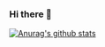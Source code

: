 ### Hi there 👋

[![Anurag's github stats](https://github-readme-stats.vercel.app/api?username=jmjoy)](https://github.com/anuraghazra/github-readme-stats)

<!--
**jmjoy/jmjoy** is a ✨ _special_ ✨ repository because its `README.md` (this file) appears on your GitHub profile.

Here are some ideas to get you started:

- 🔭 I’m currently working on ...
- 🌱 I’m currently learning ...
- 👯 I’m looking to collaborate on ...
- 🤔 I’m looking for help with ...
- 💬 Ask me about ...
- 📫 How to reach me: ...
- 😄 Pronouns: ...
- ⚡ Fun fact: ...
-->
